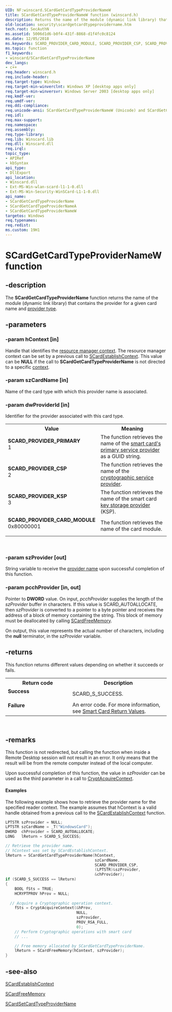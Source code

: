 ```yaml
---
UID: NF:winscard.SCardGetCardTypeProviderNameW
title: SCardGetCardTypeProviderNameW function (winscard.h)
description: Returns the name of the module (dynamic link library) that contains the provider for a given card name and provider type.
old-location: security\scardgetcardtypeprovidername.htm
tech.root: SecAuthN
ms.assetid: 5006d1d6-b0f4-431f-8868-d1f4fc0c8124
ms.date: 12/05/2018
ms.keywords: SCARD_PROVIDER_CARD_MODULE, SCARD_PROVIDER_CSP, SCARD_PROVIDER_KSP, SCARD_PROVIDER_PRIMARY, SCardGetCardTypeProviderName, SCardGetCardTypeProviderName function [Security], SCardGetCardTypeProviderNameA, SCardGetCardTypeProviderNameW, _smart_scardgetcardtypeprovidername, security.scardgetcardtypeprovidername, winscard/SCardGetCardTypeProviderName, winscard/SCardGetCardTypeProviderNameA, winscard/SCardGetCardTypeProviderNameW
ms.topic: function
f1_keywords:
- winscard/SCardGetCardTypeProviderName
dev_langs:
- c++
req.header: winscard.h
req.include-header: 
req.target-type: Windows
req.target-min-winverclnt: Windows XP [desktop apps only]
req.target-min-winversvr: Windows Server 2003 [desktop apps only]
req.kmdf-ver: 
req.umdf-ver: 
req.ddi-compliance: 
req.unicode-ansi: SCardGetCardTypeProviderNameW (Unicode) and SCardGetCardTypeProviderNameA (ANSI)
req.idl: 
req.max-support: 
req.namespace: 
req.assembly: 
req.type-library: 
req.lib: Winscard.lib
req.dll: Winscard.dll
req.irql: 
topic_type:
- APIRef
- kbSyntax
api_type:
- DllExport
api_location:
- Winscard.dll
- Ext-MS-Win-wlan-scard-l1-1-0.dll
- Ext-MS-Win-Security-WinSCard-L1-1-0.dll
api_name:
- SCardGetCardTypeProviderName
- SCardGetCardTypeProviderNameA
- SCardGetCardTypeProviderNameW
targetos: Windows
req.typenames: 
req.redist: 
ms.custom: 19H1
---
```


# SCardGetCardTypeProviderNameW function


## -description


The <b>SCardGetCardTypeProviderName</b> function returns the name of the module (dynamic link library) that contains the provider for a given card name and <a href="https://docs.microsoft.com/windows/desktop/SecGloss/p-gly">provider type</a>.


## -parameters




### -param hContext [in]

Handle that identifies the <a href="https://docs.microsoft.com/windows/desktop/SecGloss/r-gly">resource manager context</a>. The resource manager context can be set by a previous call to 
<a href="https://docs.microsoft.com/windows/desktop/api/winscard/nf-winscard-scardestablishcontext">SCardEstablishContext</a>. This value can be <b>NULL</b> if the call to <b>SCardGetCardTypeProviderName</b> is not directed to a specific <a href="https://docs.microsoft.com/windows/desktop/SecGloss/c-gly">context</a>.


### -param szCardName [in]

Name of the card type with which this provider name is associated.


### -param dwProviderId [in]

Identifier for the provider associated with this card type. 
					

<table>
<tr>
<th>Value</th>
<th>Meaning</th>
</tr>
<tr>
<td width="40%"><a id="SCARD_PROVIDER_PRIMARY"></a><a id="scard_provider_primary"></a><dl>
<dt><b>SCARD_PROVIDER_PRIMARY</b></dt>
<dt>1</dt>
</dl>
</td>
<td width="60%">
The function retrieves the name of the <a href="https://docs.microsoft.com/windows/desktop/SecGloss/s-gly">smart card's</a> <a href="https://docs.microsoft.com/windows/desktop/SecGloss/p-gly">primary service provider</a> as a GUID string.

</td>
</tr>
<tr>
<td width="40%"><a id="SCARD_PROVIDER_CSP"></a><a id="scard_provider_csp"></a><dl>
<dt><b>SCARD_PROVIDER_CSP</b></dt>
<dt>2</dt>
</dl>
</td>
<td width="60%">
The function retrieves the name of the <a href="https://docs.microsoft.com/windows/desktop/SecGloss/c-gly">cryptographic service provider</a>.

</td>
</tr>
<tr>
<td width="40%"><a id="SCARD_PROVIDER_KSP"></a><a id="scard_provider_ksp"></a><dl>
<dt><b>SCARD_PROVIDER_KSP</b></dt>
<dt>3</dt>
</dl>
</td>
<td width="60%">
The function retrieves the name of the smart card <a href="https://docs.microsoft.com/windows/desktop/SecGloss/k-gly">key storage provider</a> (KSP).

</td>
</tr>
<tr>
<td width="40%"><a id="SCARD_PROVIDER_CARD_MODULE"></a><a id="scard_provider_card_module"></a><dl>
<dt><b>SCARD_PROVIDER_CARD_MODULE</b></dt>
<dt>0x80000001</dt>
</dl>
</td>
<td width="60%">
The function retrieves the name of the card module.

</td>
</tr>
</table>
 


### -param szProvider [out]

String variable to receive the <a href="https://docs.microsoft.com/windows/desktop/SecGloss/p-gly">provider name</a> upon successful completion of this function.


### -param pcchProvider [in, out]

Pointer to <b>DWORD</b> value. On input, <i>pcchProvider</i> supplies the length of the <i>szProvider</i> buffer in characters. If this value is SCARD_AUTOALLOCATE, then <i>szProvider</i> is converted to a pointer to a byte pointer and receives the address of a block of memory containing the string. This block of memory must be deallocated by calling 
<a href="https://docs.microsoft.com/windows/desktop/api/winscard/nf-winscard-scardfreememory">SCardFreeMemory</a>. 




On output, this value represents the actual number of characters, including the <b>null</b> terminator, in the <i>szProvider</i> variable.


## -returns



This function returns different values depending on whether it succeeds or fails.

<table>
<tr>
<th>Return code</th>
<th>Description</th>
</tr>
<tr>
<td width="40%">
<dl>
<dt><b>Success</b></dt>
</dl>
</td>
<td width="60%">
SCARD_S_SUCCESS.

</td>
</tr>
<tr>
<td width="40%">
<dl>
<dt><b>Failure</b></dt>
</dl>
</td>
<td width="60%">
An error code. For more information, see 
<a href="https://docs.microsoft.com/windows/desktop/SecAuthN/authentication-return-values">Smart Card Return Values</a>.

</td>
</tr>
</table>
 




## -remarks



This function is not redirected, but calling the function when inside a Remote Desktop session  will not result in an error. It only means that the result will be from the remote computer instead of the local computer. 

Upon successful completion of this function, the value in <i>szProvider</i> can be used as the third parameter in a call to 
<a href="https://docs.microsoft.com/windows/desktop/api/wincrypt/nf-wincrypt-cryptacquirecontexta">CryptAcquireContext</a>.


#### Examples

The following example shows how to retrieve the provider name for the specified reader context. The example assumes that hContext is a valid handle obtained from a previous call to the <a href="https://docs.microsoft.com/windows/desktop/api/winscard/nf-winscard-scardestablishcontext">SCardEstablishContext</a> function.


```cpp
LPTSTR szProvider = NULL;
LPTSTR szCardName = _T("WindowsCard");
DWORD  chProvider = SCARD_AUTOALLOCATE;
LONG   lReturn = SCARD_S_SUCCESS;

// Retrieve the provider name.
// hContext was set by SCardEstablishContext.
lReturn = SCardGetCardTypeProviderName(hContext,
                                       szCardName,
                                       SCARD_PROVIDER_CSP,
                                       (LPTSTR)&szProvider,
                                       &chProvider);
if (SCARD_S_SUCCESS == lReturn)
{
    BOOL fSts = TRUE;
    HCRYPTPROV hProv = NULL;
  
  // Acquire a Cryptographic operation context.
    fSts = CryptAcquireContext(&hProv,
                               NULL,
                               szProvider,
                               PROV_RSA_FULL,
                               0);
    // Perform Cryptographic operations with smart card
    // ...

    // Free memory allocated by SCardGetCardTypeProviderName.
    lReturn = SCardFreeMemory(hContext, szProvider);
}

```





## -see-also




<a href="https://docs.microsoft.com/windows/desktop/api/winscard/nf-winscard-scardestablishcontext">SCardEstablishContext</a>



<a href="https://docs.microsoft.com/windows/desktop/api/winscard/nf-winscard-scardfreememory">SCardFreeMemory</a>



<a href="https://docs.microsoft.com/windows/desktop/api/winscard/nf-winscard-scardsetcardtypeprovidernamea">SCardSetCardTypeProviderName</a>
 

 

